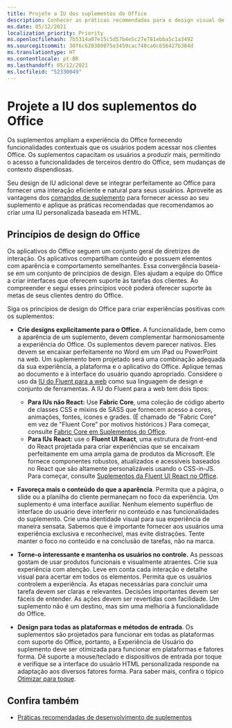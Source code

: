 ```yaml
---
title: Projete a IU dos suplementos do Office
description: Conhecer as práticas recomendadas para o design visual de Suplementos do Office.
ms.date: 05/12/2021
localization_priority: Priority
ms.openlocfilehash: 7b5314a07e15c5d57b4e5c27e781ebba5c1a3492
ms.sourcegitcommit: 30f6c620380075e3459cac748ca0c656427b384d
ms.translationtype: HT
ms.contentlocale: pt-BR
ms.lasthandoff: 05/12/2021
ms.locfileid: "52330049"
---
```

# <a name="design-the-ui-of-office-add-ins"></a>Projete a IU dos suplementos do Office

Os suplementos ampliam a experiência do Office fornecendo funcionalidades contextuais que os usuários podem acessar nos clientes Office. Os suplementos capacitam os usuários a produzir mais, permitindo o acesso a funcionalidades de terceiros dentro do Office, sem mudanças de contexto dispendiosas.

Seu design de IU adicional deve se integrar perfeitamente ao Office para fornecer uma interação eficiente e natural para seus usuários. Aproveite as vantagens dos [comandos de suplemento](add-in-commands.md) para fornecer acesso ao seu suplemento e aplique as práticas recomendadas que recomendamos ao criar uma IU personalizada baseada em HTML.

## <a name="office-design-principles"></a>Princípios de design do Office

Os aplicativos do Office seguem um conjunto geral de diretrizes de interação. Os aplicativos compartilham conteúdo e possuem elementos com aparência e comportamento semelhantes. Essa convergência baseia-se em um conjunto de princípios de design. Eles ajudam a equipe do Office a criar interfaces que oferecem suporte às tarefas dos clientes. Ao compreender e segui esses princípios você poderá oferecer suporte às metas de seus clientes dentro do Office.

Siga os princípios de design do Office para criar experiências positivas com os suplementos:

- **Crie designs explicitamente para o Office.** A funcionalidade, bem como a aparência de um suplemento, devem complementar harmoniosamente a experiência do Office. Os suplementos devem parecer nativos. Eles devem se encaixar perfeitamente no Word em um iPad ou PowerPoint na web. Um suplemento bem projetado será uma combinação adequada da sua experiência, a plataforma e o aplicativo do Office. Aplique temas ao documento e à interface do usuário quando apropriado. Considere o uso da [IU do Fluent para a web](https://developer.microsoft.com/fluentui#/get-started/web) como sua linguagem de design e conjunto de ferramentas. A IU do Fluent para a web tem dois tipos:

  - **Para IUs não React:** Use **Fabric Core**, uma coleção de código aberto de classes CSS e mixins de SASS que fornecem acesso a cores, animações, fontes, ícones e grades. (É chamado de "Fabric Core" em vez de "Fluent Core" por motivos históricos.) Para começar, consulte [Fabric Core em Suplementos do Office](fabric-core.md).
  - **Para IUs React:** use o **Fluent UI React**, uma estrutura de front-end do React projetada para criar experiências que se encaixam perfeitamente em uma ampla gama de produtos da Microsoft. Ele fornece componentes robustos, atualizados e acessíveis baseados no React que são altamente personalizáveis usando o CSS-in-JS. Para começar, consulte [Suplementos da Fluent UI React no Office](using-office-ui-fabric-react.md).

- **Favoreça mais o conteúdo do que a aparência**. Permita que a página, o slide ou a planilha do cliente permaneçam no foco da experiência. Um suplemento é uma interface auxiliar. Nenhum elemento supérfluo de interface do usuário deve interferir no conteúdo e nas funcionalidades do suplemento. Crie uma identidade visual para sua experiência de maneira sensata. Sabemos que é importante fornecer aos usuários uma experiência exclusiva e reconhecível, mas evite distrações. Tente manter o foco no conteúdo e na conclusão de tarefas, não na marca.

- **Torne-o interessante e mantenha os usuários no controle.** As pessoas gostam de usar produtos funcionais e visualmente atraentes. Crie sua experiência com atenção. Leve em conta cada interação e detalhe visual para acertar em todos os elementos. Permita que os usuários controlem a experiência. As etapas necessárias para concluir uma tarefa devem ser claras e relevantes. Decisões importantes devem ser fáceis de entender. As ações devem ser revertidas com facilidade. Um suplemento não é um destino, mas sim uma melhoria à funcionalidade do Office.

- **Design para todas as plataformas e métodos de entrada**. Os suplementos são projetados para funcionar em todas as plataformas com suporte do Office, portanto, a Experiência de Usuário do suplemento deve ser otimizada para funcionar em plataformas e fatores forma. Dê suporte a mouse/teclado e dispositivos de entrada por toque e verifique se a interface do usuário HTML personalizada responde na adaptação aos diversos fatores forma. Para saber mais, confira o tópico [Otimizar para toque](../concepts/add-in-development-best-practices.md#optimize-for-touch). 

## <a name="see-also"></a>Confira também

- [Práticas recomendadas de desenvolvimento de suplementos](../concepts/add-in-development-best-practices.md)
